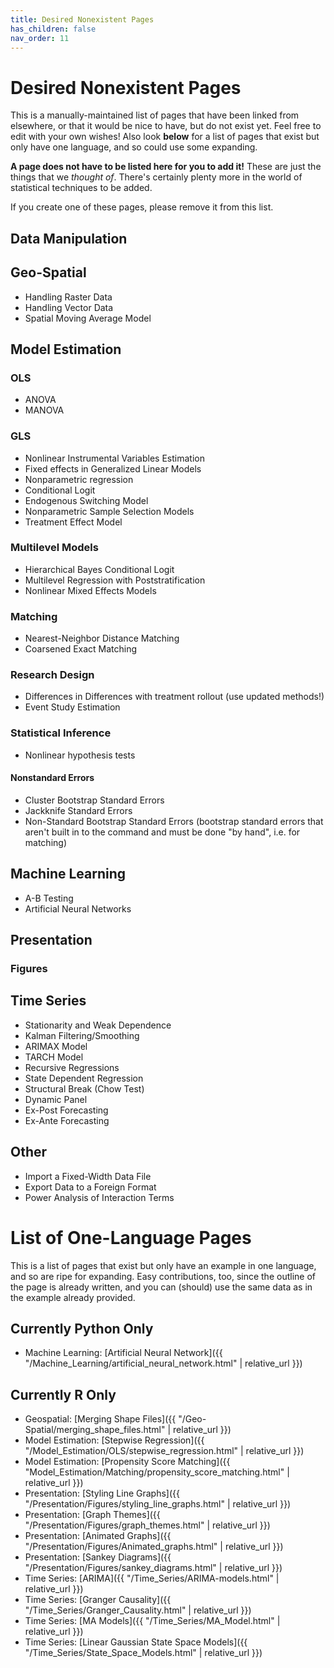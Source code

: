 ```yaml
---
title: Desired Nonexistent Pages
has_children: false
nav_order: 11
---
```


# Desired Nonexistent Pages

This is a manually-maintained list of pages that have been linked from elsewhere, or that it would be nice to have, but do not exist yet. Feel free to edit with your own wishes! Also look **below** for a list of pages that exist but only have one language, and so could use some expanding.

**A page does not have to be listed here for you to add it!** These are just the things that we *thought of*. There's certainly plenty more in the world of statistical techniques to be added.

If you create one of these pages, please remove it from this list.

## Data Manipulation


## Geo-Spatial

* Handling Raster Data
* Handling Vector Data
* Spatial Moving Average Model

## Model Estimation

### OLS

* ANOVA
* MANOVA

### GLS

* Nonlinear Instrumental Variables Estimation
* Fixed effects in Generalized Linear Models
* Nonparametric regression
* Conditional Logit
* Endogenous Switching Model
* Nonparametric Sample Selection Models
* Treatment Effect Model

### Multilevel Models

* Hierarchical Bayes Conditional Logit
* Multilevel Regression with Poststratification
* Nonlinear Mixed Effects Models

### Matching

* Nearest-Neighbor Distance Matching
* Coarsened Exact Matching

### Research Design

* Differences in Differences with treatment rollout (use updated methods!)
* Event Study Estimation

### Statistical Inference

* Nonlinear hypothesis tests

#### Nonstandard Errors

* Cluster Bootstrap Standard Errors
* Jackknife Standard Errors
* Non-Standard Bootstrap Standard Errors (bootstrap standard errors that aren't built in to the command and must be done "by hand", i.e. for matching)

## Machine Learning 

* A-B Testing
* Artificial Neural Networks

## Presentation

### Figures

## Time Series

* Stationarity and Weak Dependence
* Kalman Filtering/Smoothing 
* ARIMAX Model
* TARCH Model
* Recursive Regressions
* State Dependent Regression
* Structural Break (Chow Test)
* Dynamic Panel
* Ex-Post Forecasting
* Ex-Ante Forecasting

## Other

* Import a Fixed-Width Data File
* Export Data to a Foreign Format
* Power Analysis of Interaction Terms

# List of One-Language Pages

This is a list of pages that exist but only have an example in one language, and so are ripe for expanding. Easy contributions, too, since the outline of the page is already written, and you can (should) use the same data as in the example already provided.

## Currently Python Only

* Machine Learning: [Artificial Neural Network]({{ "/Machine_Learning/artificial_neural_network.html" | relative_url }})

## Currently R Only

* Geospatial: [Merging Shape Files]({{ "/Geo-Spatial/merging_shape_files.html" | relative_url }})
* Model Estimation: [Stepwise Regression]({{ "/Model_Estimation/OLS/stepwise_regression.html" | relative_url }})
* Model Estimation: [Propensity Score Matching]({{ "Model_Estimation/Matching/propensity_score_matching.html" | relative_url }})
* Presentation: [Styling Line Graphs]({{ "/Presentation/Figures/styling_line_graphs.html" | relative_url }})
* Presentation: [Graph Themes]({{ "/Presentation/Figures/graph_themes.html" | relative_url }})
* Presentation: [Animated Graphs]({{ "/Presentation/Figures/Animated_graphs.html" | relative_url }})
* Presentation: [Sankey Diagrams]({{ "/Presentation/Figures/sankey_diagrams.html" | relative_url }})
* Time Series: [ARIMA]({{ "/Time_Series/ARIMA-models.html" | relative_url }})
* Time Series: [Granger Causality]({{ "/Time_Series/Granger_Causality.html" | relative_url }})
* Time Series: [MA Models]({{ "/Time_Series/MA_Model.html" | relative_url }})
* Time Series: [Linear Gaussian State Space Models]({{ "/Time_Series/State_Space_Models.html" | relative_url }})
